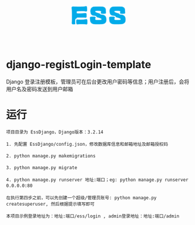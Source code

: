 <div align="center">
    <img src="EssDjango/static/imgs/logo_ess.png" style='margin:50px' height=50px>
</div>


# django-registLogin-template
Django 登录注册模板，管理员可在后台更改用户密码等信息；用户注册后，会将用户名及密码发送到用户邮箱

# 运行
```
项目目录为 EssDjango，Django版本：3.2.14

1. 先配置 EssDjango/config.json，修改数据库信息和邮箱地址及邮箱授权码

2. python manage.py makemigrations

3. python manage.py migrate

4. python manage.py runserver 地址:端口；eg: python manage.py runserver 0.0.0.0:80

在执行第四步之前，可以先创建一个超级/管理员账号: python manage.py createsuperuser, 然后根据提示填写即可

本项目示例登录地址为：地址:端口/ess/login , admin登录地址：地址:端口/admin

```